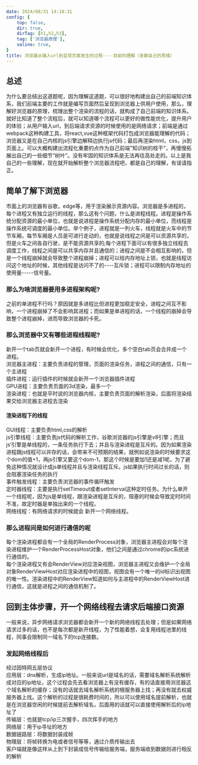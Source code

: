 ```yaml
---
date: 2024/08/31 14:18:31 
config: {
    top: false,
    dir: true,
    dirTag: [h1,h2,h3],
    tag: ['浏览器原理'],
    valine: true,
}
title: 浏览器从输入url到呈现页面发生的过程----目前的理解（发散自己的思维）
---
```


## 总述
为什么要总结出这道题呢，因为理解这道题，可以很好地构建出自己的前端知识体系，我们前端主要的工作就是编写页面然后呈现到浏览器上供用户使用，那么，理解好浏览器的原理，梳理出整个渲染的流程的话，就构成了自己前端的知识体系。就好比知道了整个流程后，就可以知道哪个流程可以更好的做性能优化，提升用户的体验；从用户输入url，到后端请求资源的时候使用的是网络请求；前端是通过webpack这种构建工具，将react,vue这种框架代码打包成浏览器能理解的代码；浏览器又是在自己内核的js引擎边解释边执行js代码；最后再渲染html，css，js到页面上。可以大概构建出流程化重要的点作为自己前端"知识树的枝干"，再慢慢拓展出自己的一些细节“树叶”。没有牢固的知识体系是无法再往高处走的。以上是我自己的一些理解，现在就开始解析整个浏览器流程吧，都是自己的理解，有误请指正。

## 简单了解下浏览器
市面上的浏览器有谷歌，edge等，用于渲染展示资源内容。浏览器是多进程的，每个进程又有独立运行的线程，那么这有个问题，什么是进程线程。进程是操作系统分配资源的最小单位，也就是说进程是操作系统分配内存的最小单位，而线程是操作系统可调度的最小单位。举个例子，进程就是一列火车，线程就是火车中的节节车厢，每节车厢是人员是可进行走动的，也就是说线程之间是可以资源共享的，但是火车之间各自行驶，是不能资源共享的;每个进程下面可以有很多独立线程去调度工作，线程之间是可以共享内存并且通信的；进程之间是不会相互影响的，但是一个线程崩掉就会导致整个进程崩掉；进程可以给内存地址上锁，也就是线程访问这个地址的时候，其他线程是访问不了的----互斥锁；进程可以限制内存地址的使用量-----信号量。

### 那么为啥浏览器要用多进程架构呢?
之前的单进程不行吗？原因就是多进程比但进程更加稳定安全，进程之间互不影响，一个进程崩掉了不会影响其进程；而如果是单进程的话，一个线程的崩掉会导致整个进程崩掉，进而导致浏览器的卡死。

### 那么浏览器中又有哪些进程线程呢?
新开一个tab页就会新开一个进程，有时候会优化，多个空白tab页会合并成一个进程。<br/>
浏览器主进程：主要负责进程的管理，页面的渲染任务，进程之间的通信，只有一个主进程<br/>
插件进程：运行插件的时候就会新开一个浏览器插件进程<br/>
GPU进程：主要负责页面的3d渲染，最多一个<br/>
渲染进程：也就是平时说的浏览器内核，主要负责页面的解析渲染，后面将渲染结果交给浏览器主进程去渲染<br/>

#### 渲染进程下的线程
GUI线程：主要负责html,css的解析<br/>
js引擎线程：主要负责js代码的解析工作，谷歌浏览器的js引擎是v8引擎；而且js‘引擎是单线程的，一条任务执行下去；并且与渲染进程是互斥的。因为如果渲染进程跟js线程可以并存的话，会带来不可预期的结果，就例如说渲染的时候要求这个dom的值+1，再js引擎又要这个dom-1，那这个时候是要加1还是减1呢，为了避免这种情况就设计成js单线程并且与渲染线程互斥。js如果执行时间过长的话，则会阻塞渲染任务的执行<br/>
事件触发线程：主要负责浏览器的事件循环触发<br/>
定时器线程：主要是执行setTimeout或者setInterval这种定时任务。为什么单开一个线程呢，因为js是单线程，跟渲染进程是互斥的，阻塞的时候会导致定时时间不准，故定时器是单独出来的一个线程。<br/>
网络线程：有网络请求的时候就会 新开一个网络线程。

### 那么进程间是如何进行通信的呢
每个渲染进程都会有一个全局的RenderProcess对象，浏览器主进程会对每个渲染进程维护一个RenderProcessHost对象，他们之间是通过chrome的ipc系统进行通信的。<br/>
每个渲染进程又有会RenderView对应渲染视图，浏览器主进程又会维护一个全局对象RenderViewHost对应渲染进程中的视图，视图会有一个唯一的id标识出视图的唯一性。渲染进程中的RenderView知道如何与主进程中的RenderViewHost进行通信，这就是进程之间的通信机制了。

## 回到主体步骤，开一个网络线程去请求后端接口资源
一般来说，异步网络请求浏览器都会新开一个新的网络线程去处理；但是如果网络请求过多的话，也不是每次都是新开线程，为了性能着想，会复用线程池里的线程，同事会限制同一域名下的tcp连接数。

### 发起网络线程后
经过因特网五层协议<br/>
应用层：dns解析，生成ip地址。一般来说url是域名的话，需要域名解析系统解析成对应的ip地址，这个过程会先去看浏览器上有没有缓存，有的话直接用浏览器这个域名解析的缓存；没有的话就去域名解析系统的根服务器上找；再没有就去权威服务器上找。这个解析的过程是很耗费时间的，所以可以使用域名提前解析，也就是在浏览器空闲的时候提前去解析域名，后面用的话就可以直接使用解析后的ip地址了<br/>
传输层：也就是tcp/ip三次握手，四次挥手的地方<br/>
网络层：用于ip寻址的地方<br/>
数据链路层：将数据封装成帧<br/>
物理层：将帧转换为电或者信号等等，通过介质传输出去<br/>
客户端就是像这样从上到下封装成信号传输给服务端，服务端收到数据则进行相反的解析<br/>




